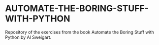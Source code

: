 # AUTOMATE-THE-BORING-STUFF-WITH-PYTHON
Repository of the exercises from the book Automate the Boring Stuff with Python by Al Sweigart.
